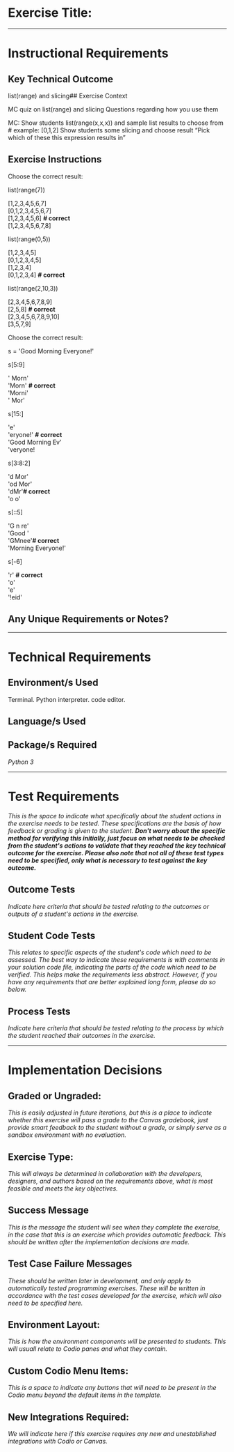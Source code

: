 # Exercise Title:
---
# Instructional Requirements
## Key Technical Outcome
list(range) and slicing## Exercise Context

MC quiz on list(range) and slicing
Questions regarding how you use them

MC: Show students list(range(x,x,x)) and sample list results to choose from # example: [0,1,2] 
Show students some slicing and choose result
“Pick which of these this expression results in”

## Exercise Instructions

Choose the correct result:

list(range(7))

[1,2,3,4,5,6,7]<br>
[0,1,2,3,4,5,6,7]<br>
[1,2,3,4,5,6] <b># correct </b><br>
[1,2,3,4,5,6,7,8] <br>

list(range(0,5))

[1,2,3,4,5] <br>
[0,1,2,3,4,5]<br>
[1,2,3,4] <br>
[0,1,2,3,4] <b># correct </b><br>

list(range(2,10,3))

[2,3,4,5,6,7,8,9]<br>
[2,5,8] <b># correct </b> <br>
[2,3,4,5,6,7,8,9,10]<br>
[3,5,7,9]<br>

Choose the correct result:

s = 'Good Morning Everyone!'

s[5:9]

' Morn' <br>
'Morn' <b># correct </b><br>
'Morni' <br>
' Mor' <br>


s[15:]

'e' <br>
'eryone!' <b># correct</b><br>
'Good Morning Ev'<br>
'veryone!<br>

s[3:8:2]

'd Mor' <br>
'od Mor'<br>
'dMr'<b># correct </b><br>
'o o' <br>

s[::5]

'G n re' <br>
'Good ' <br>
'GMnee'<b># correct </b><br>
'Morning Everyone!' <br>

s[-6]

'r' <b># correct </b><br>
'o'<br>
'e'<br>
'!eid' <br>









## Any Unique Requirements or Notes?

---
# Technical Requirements
<em><strong></strong></em>

## Environment/s Used
Terminal. Python interpreter. code editor.

## Language/s Used
<em></em>

## Package/s Required
<em>Python 3</em>

---
# Test Requirements
<em>This is the space to indicate what specifically about the student actions in the exercise needs to be tested. These specifications are the basis of how feedback or grading is given to the student. <strong>Don't worry about the specific method for verifying this initially, just focus on what needs to be checked from the student's actions to validate that they reached the key technical outcome for the exercise. Please also note that not all of these test types need to be specified, only what is necessary to test against the key outcome.</strong></em>

## Outcome Tests
<em>Indicate here criteria that should be tested relating to the outcomes or outputs of a student's actions in the exercise.</em>

## Student Code Tests
<em>This relates to specific aspects of the student's code which need to be assessed. The best way to indicate these requirements is with comments in your solution code file, indicating the parts of the code which need to be verified. This helps make the requirements less abstract. However, if you have any requirements that are better explained long form, please do so below.</em>

## Process Tests
<em>Indicate here criteria that should be tested relating to the process by which the student reached their outcomes in the exercise.</em>

---
#  Implementation Decisions

## Graded or Ungraded:
<em>This is easily adjusted in future iterations, but this is a place to indicate whether this exercise will pass a grade to the Canvas gradebook, just provide smart feedback to the student without a grade, or simply serve as a sandbox environment with no evaluation.</em>

## Exercise Type:
<em>This will always be determined in collaboration with the developers, designers, and authors based on the requirements above, what is most feasible and meets the key objectives.</em>

## Success Message
<em>This is the message the student will see when they complete the exercise, in the case that this is an exercise which provides automatic feedback. This should be written after the implementation decisions are made.</em>

## Test Case Failure Messages
<em>These should be written later in development, and only apply to automatically tested programming exercises. These will be written in accordance with the test cases developed for the exercise, which will also need to be specified here.</em>

## Environment Layout:
<em>This is how the environment components will be presented to students. This will usuall relate to Codio panes and what they contain.</em>

## Custom Codio Menu Items:
<em>This is a space to indicate any buttons that will need to be present in the Codio menu beyond the default items in the template.</em>

## New Integrations Required:
<em>We will indicate here if this exercise requires any new and unestablished integrations with Codio or Canvas.</em>
